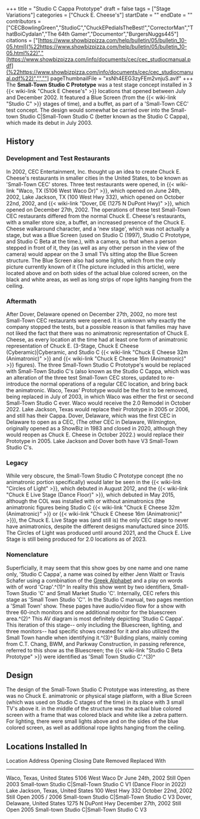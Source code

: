 +++
title = "Studio C Cappa Prototype"
draft = false
tags = ["Stage Variations"]
categories = ["Chuck E. Cheese's"]
startDate = ""
endDate = ""
contributors = ["CECBowlingGreen","StudioC","ChuckEPediaIsTheBest!","CorrectorMan","ThatBoiCydalan","The 64th Gamer","Documentor","BurgersNuggs445"]
citations = ["[https://www.showbizpizza.com/help/bulletin/05/bulletin_10-05.html](%22https://www.showbizpizza.com/help/bulletin/05/bulletin_10-05.html%22)","[https://www.showbizpizza.com/info/documents/cec/cec_studiocmanual.pdf](%22https://www.showbizpizza.com/info/documents/cec/cec_studiocmanual.pdf%22)","",""]
pageThumbnailFile = "xsNh4EEG3zyFEm2vnjuS.avif"
+++
The **Small-Town Studio C Prototype** was a test stage concept installed in 3 {{< wiki-link "Chuck E Cheese's" >}} locations that opened between July and December 2002. It featured a Blue Screen (from the {{< wiki-link "Studio C" >}} stages of time), and a buffet, as part of a 'Small-Town CEC' test concept. The design would somewhat be carried over into the Small-town Studio C|Small-Town Studio C (better known as the Studio C Cappa), which made its debut in July 2003.

## History

### Development and Test Restaurants

In 2002, CEC Entertainment, Inc. thought up an idea to create Chuck E. Cheese's restaurants in smaller cities in the United States, to be known as 'Small-Town CEC' stores. Three test restaurants were opened, in {{< wiki-link "Waco, TX (5106 West Waco Dr)" >}}, which opened on June 24th, 2002, Lake Jackson, TX (100 West Hwy 332), which opened on October 22nd, 2002, and {{< wiki-link "Dover, DE (1275 N DuPont Hwy)" >}}, which opened on December 27th, 2002. The operations of these test Small-Town CEC restaurants differed from the normal Chuck E. Cheese's restaurants, with a smaller store size, a buffet, an increased presence of the Chuck E. Cheese walkaround character, and a 'new stage', which was not actually a stage, but was a Blue Screen (used on Studio C (1997), Studio C Prototype, and Studio C Beta at the time.), with a camera, so that when a person stepped in front of it, they (as well as any other person in the view of the camera) would appear on the 3 small TVs sitting atop the Blue Screen structure. The Blue Screen also had some lights, which from the only picture currently known of it (The picture included in this article), were located above and on both sides of the actual blue colored screen, on the black and white areas, as well as long strips of rope lights hanging from the ceiling.

### Aftermath

After Dover, Delaware opened on December 27th, 2002, no more test Small-Town CEC restaurants were opened. It is unknown why exactly the company stopped the tests, but a possible reason is that families may have not liked the fact that there was no animatronic representation of Chuck E. Cheese, as every location at the time had at least one form of animatronic representation of Chuck E. (3-Stage, Chuck E Cheese (Cyberamic)|Cyberamic, and Studio C {{< wiki-link "Chuck E Cheese 32m (Animatronic)" >}} and {{< wiki-link "Chuck E Cheese 16m (Animatronic)" >}} figures). The three Small-Town Studio C Prototype's would be replaced with Small-Town Studio C's (also known as the Studio C Cappa, which was an alteration of the three test Small-Town CEC stores, updated to re-introduce the normal operations of a regular CEC location, and bring back the animatronic. Waco, Texas' Prototype would be the first to be removed, being replaced in July of 2003, in which Waco was either the first or second Small-Town Studio C ever. Waco would receive the 2.0 Remodel in October 2022. Lake Jackson, Texas would replace their Prototype in 2005 or 2006, and still has their Cappa. Dover, Delaware, which was the first CEC in Delaware to open as a CEC, (The other CEC in Delaware, Wilmington, originally opened as a ShowBiz in 1983 and closed in 2020, although they would reopen as Chuck E. Cheese in October 2022.) would replace their Prototype in 2005. Lake Jackson and Dover both have V3 Small-Town Studio C's.

### Legacy

While very obscure, the Small-Town Studio C Prototype concept (the no animatronic portion specifically) would later be seen in the {{< wiki-link "Circles of Light" >}}, which debuted in August 2012, and the {{< wiki-link "Chuck E Live Stage (Dance Floor)" >}}, which debuted in May 2015, although the COL was installed with or without animatronics (the animatronic figures being Studio C {{< wiki-link "Chuck E Cheese 32m (Animatronic)" >}} or {{< wiki-link "Chuck E Cheese 16m (Animatronic)" >}}), the Chuck E. Live Stage was (and still is) the only CEC stage to never have animatronics, despite the different designs manufactured since 2015. The Circles of Light was produced until around 2021, and the Chuck E. Live Stage is still being produced for 2.0 locations as of 2023.

### Nomenclature

Superficially, it may seem that this show goes by one name and one name only, 'Studio C Cappa', a name was coined by either Jenn Waitt or Travis Schafer using a combination of the [Greek Alphabet](https://en.wikipedia.org/wiki/Greek_alphabet) and a play on words with of word 'Crap'.^(1)^ In reality this show went by two identifiers, Small-Town Studio 'C' and Small Market Studio 'C'.
Internally, CEC refers this stage as 'Small Town Studio 'C''. In the Studio C manual, two pages mention a 'Small Town' show. These pages have audio/video flow for a show with three 60-inch monitors and one additional monitor for the bluescreen area.^(2)^ This AV diagram is most definitely depicting 'Studio C Cappa'.
This iteration of this stage-- only including the Bluescreen, lighting, and three monitors-- had specific shows created for it and also utilized the Small Town handle when identifying it.^(3)^
Building plans, mainly coming from C.T. Chang, BWM, and Parkway Construction, in passing reference, referred to this show as the Bluescreen; the {{< wiki-link "Studio C Beta Prototype" >}} were identified as 'Small Town Studio C'.^(3)^

## Design

The design of the Small-Town Studio C Prototype was interesting, as there was no Chuck E. animatronic or physical stage platform, with a Blue Screen (which was used on Studio C stages of the time) in its place with 3 small TV's above it. in the middle of the structure was the actual blue colored screen with a frame that was colored black and white like a zebra pattern. For lighting, there were small lights above and on the sides of the blue colored screen, as well as additional rope lights hanging from the ceiling.

## Locations Installed In

  Location                             Address             Opening               Closing Date   Removed       Replaced With
  ------------------------------------ ------------------- --------------------- -------------- ------------- -------------------------------------------------------------------
  Waco, Texas, United States           5106 West Waco Dr   June 24th, 2002       Still Open     2003          Small-town Studio C|Small-Town Studio C V1 (Dance Floor in 2022)
  Lake Jackson, Texas, United States   100 West Hwy 332    October 22nd, 2002    Still Open     2005 / 2006   Small-town Studio C|Small-Town Studio C V3
  Dover, Delaware, United States       1275 N DuPont Hwy   December 27th, 2002   Still Open     2005          Small-town Studio C|Small-Town Studio C V3
